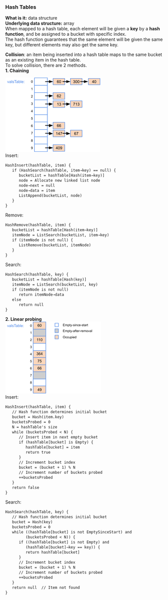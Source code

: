 ### Hash Tables
**What is it:** data structure  
**Underlying data structure:** array  
When mapped to a hash table, each element will be given a **key** by a **hash function**, and be assigned to a bucket with specific index.  
The hash function guarantees that the same element will be given the same key, but different elements may also get the same key.

**Collision**: an item being inserted into a hash table maps to the same bucket as an existing item in the hash table.  
To solve collision, there are 2 methods.  
**1. Chaining**
   
   ![image](images/Hash-1.png)  
   Insert:  
   ```
   HashInsert(hashTable, item) {
      if (HashSearch(hashTable, item⇢key) == null) {
         bucketList = hashTable[Hash(item⇢key)]
         node = Allocate new linked list node
         node⇢next = null
         node⇢data = item
         ListAppend(bucketList, node)
      }
   }
   ```
   Remove:  
   ```   
   HashRemove(hashTable, item) {
      bucketList = hashTable[Hash(item⇢key)]
      itemNode = ListSearch(bucketList, item⇢key)
      if (itemNode is not null) {
         ListRemove(bucketList, itemNode)
      } 
   }
   ```
   Search:  
   ```
   HashSearch(hashTable, key) {
      bucketList = hashTable[Hash(key)]
      itemNode = ListSearch(bucketList, key)
      if (itemNode is not null)
         return itemNode⇢data
      else
         return null
   }
   ```

**2. Linear probing**  
![image](images/Hash-2.png)  
Insert:  
```
HashInsert(hashTable, item) {
   // Hash function determines initial bucket
   bucket = Hash(item.key)    
   bucketsProbed = 0
   N = hashTable's size
   while (bucketsProbed < N) {
      // Insert item in next empty bucket
      if (hashTable[bucket] is Empty) {
         hashTable[bucket] = item
         return true 
      }
      // Increment bucket index
      bucket = (bucket + 1) % N
      // Increment number of buckets probed
      ++bucketsProbed
   }
   return false      
}
```
Search:  
```
HashSearch(hashTable, key) {
   // Hash function determines initial bucket
   bucket = Hash(key)
   bucketsProbed = 0
   while ((hashTable[bucket] is not EmptySinceStart) and
         (bucketsProbed < N)) {
      if ((hashTable[bucket] is not Empty) and
         (hashTable[bucket]⇢key == key)) {
         return hashTable[bucket]
      }
      // Increment bucket index
      bucket = (bucket + 1) % N
      // Increment number of buckets probed
      ++bucketsProbed
   }
   return null  // Item not found
}
```
